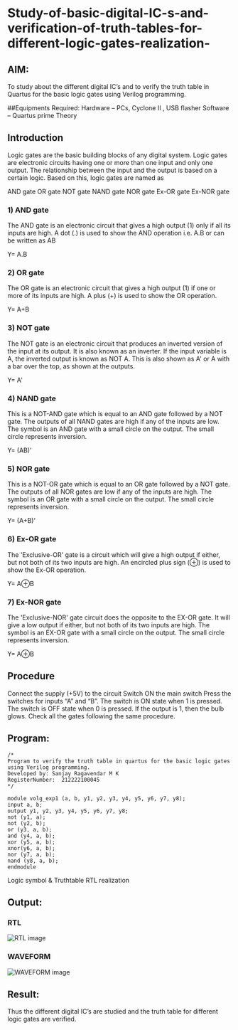 # Study-of-basic-digital-IC-s-and-verification-of-truth-tables-for-different-logic-gates-realization-
## AIM:
To study about the different digital IC’s and to verify the truth table in Quartus for the basic logic gates using Verilog programming.

##Equipments Required:
Hardware – PCs, Cyclone II , USB flasher
Software – Quartus prime
Theory
## Introduction
Logic gates are the basic building blocks of any digital system. Logic gates are electronic circuits having one or more than one input and only one output. The relationship between the input and the output is based on a certain logic. Based on this, logic gates are named as

AND gate
OR gate
NOT gate
NAND gate
NOR gate
Ex-OR gate
Ex-NOR gate
### 1) AND gate
The AND gate is an electronic circuit that gives a high output (1) only if all its inputs are high. A dot (.) is used to show the AND operation i.e. A.B or can be written as AB

Y= A.B

### 2) OR gate
The OR gate is an electronic circuit that gives a high output (1) if one or more of its inputs are high. A plus (+) is used to show the OR operation.

Y= A+B

### 3) NOT gate
The NOT gate is an electronic circuit that produces an inverted version of the input at its output. It is also known as an inverter. If the input variable is A, the inverted output is known as NOT A. This is also shown as A' or A with a bar over the top, as shown at the outputs.

Y= A'

### 4) NAND gate
This is a NOT-AND gate which is equal to an AND gate followed by a NOT gate. The outputs of all NAND gates are high if any of the inputs are low. The symbol is an AND gate with a small circle on the output. The small circle represents inversion.

Y= (AB)’

### 5) NOR gate
This is a NOT-OR gate which is equal to an OR gate followed by a NOT gate. The outputs of all NOR gates are low if any of the inputs are high. The symbol is an OR gate with a small circle on the output. The small circle represents inversion.

Y= (A+B)’

### 6) Ex-OR gate
The 'Exclusive-OR' gate is a circuit which will give a high output if either, but not both of its two inputs are high. An encircled plus sign (⊕) is used to show the Ex-OR operation.

Y= A⊕B

### 7) Ex-NOR gate
The 'Exclusive-NOR' gate circuit does the opposite to the EX-OR gate. It will give a low output if either, but not both of its two inputs are high. The symbol is an EX-OR gate with a small circle on the output. The small circle represents inversion.

Y= A⊕B

## Procedure
Connect the supply (+5V) to the circuit
Switch ON the main switch
Press the switches for inputs “A” and “B”. The switch is ON state when 1 is pressed. The switch is OFF state when 0 is pressed.
If the output is 1, then the bulb glows.
Check all the gates following the same procedure.
## Program:
```
/*
Program to verify the truth table in quartus for the basic logic gates using Verilog programming.
Developed by: Sanjay Ragavendar M K 
RegisterNumber:  212222100045
*/

module volg_exp1 (a, b, y1, y2, y3, y4, y5, y6, y7, y8);
input a, b;
output y1, y2, y3, y4, y5, y6, y7, y8;
not (y1, a);
not (y2, b);
or (y3, a, b);
and (y4, a, b);
xor (y5, a, b);
xnor(y6, a, b);
nor (y7, a, b);
nand (y8, a, b);
endmodule
```
Logic symbol & Truthtable
RTL realization
## Output:
### RTL
![RTL image](https://user-images.githubusercontent.com/91368803/232837351-884fec56-e5d1-430e-a189-e177114f94e8.png)
### WAVEFORM
![WAVEFORM image](https://user-images.githubusercontent.com/91368803/232837424-1a9ad99b-60ea-46f5-8988-78a6293d930b.png)

## Result:
Thus the different digital IC’s are studied and the truth table for different logic gates are verified.
